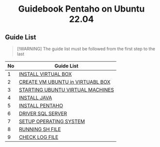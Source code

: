 <h1 align='center'>Guidebook Pentaho on Ubuntu 22.04</h1>

## Guide List

> [!WARNING] The guide list must be followed from the first step to the last

| No  | Guide List                                                                                              |
|---------|-----------------------------------------------------------------------------------------------------|
| 1 | [INSTALL VIRTUAL BOX](https://github.com/geetoor-maven/pentaho/blob/master/1_VIR_BOX.md)    |
| 2 | [CREATE VM UBUNTU in VIRTUABL BOX](https://github.com/geetoor-maven/pentaho/blob/master/2_VM_UBUNTU.md) |
| 3 | [STARTING UBUNTU VIRTUAL MACHINES](https://github.com/geetoor-maven/pentaho/blob/master/3_START_UBUNTU.md) |
| 4 | [INSTALL JAVA](https://github.com/geetoor-maven/pentaho/blob/master/4_INSTALL_JAVA.md) |
| 5 | [INSTALL PENTAHO](https://github.com/geetoor-maven/pentaho/blob/master/5_INSTALL_PENTAHO.md) |
| 6 | [DRIVER SQL SERVER](https://github.com/geetoor-maven/pentaho/blob/master/6_DRIVER_SQL_SERVER.md) |
| 7 | [SETUP OPERATING SYSTEM](https://github.com/geetoor-maven/pentaho/blob/master/7_SETUP_OPERATING_SYSTEM.md) |
| 8 | [RUNNING SH FILE](https://github.com/geetoor-maven/pentaho/blob/master/8_RUNNING_SH_FILE.md) |
| 9 | [CHECK LOG FILE](https://github.com/geetoor-maven/pentaho/blob/master/9_CHECK_LOG_FILE.md) |


